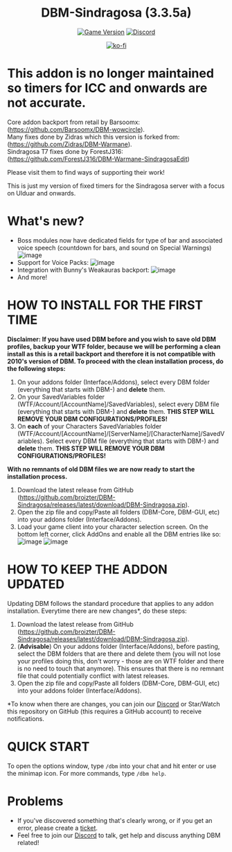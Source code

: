 <div align="center">

# DBM-Sindragosa (3.3.5a)
  
[![Game Version](https://img.shields.io/badge/wow-3.3.5-blue.svg)](https://github.com/broizter/DBM-Sindragosa)
[![Discord](https://img.shields.io/discord/940612401651388446?color=%237289da&label=%20&logo=Discord&logoColor=white&style=flat-square)](https://discord.gg/kmwQydTSC4)
  
[![ko-fi](https://ko-fi.com/img/githubbutton_sm.svg)](https://ko-fi.com/Y8Y3ALGE3)
  
</div>


# This addon is no longer maintained so timers for ICC and onwards are not accurate.

Core addon backport from retail by Barsoomx: (https://github.com/Barsoomx/DBM-wowcircle).  
Many fixes done by Zidras which this version is forked from: (https://github.com/Zidras/DBM-Warmane).  
Sindragosa T7 fixes done by ForestJ316: (https://github.com/ForestJ316/DBM-Warmane-SindragosaEdit)

Please visit them to find ways of supporting their work!

This is just my version of fixed timers for the Sindragosa server with a focus on Ulduar and onwards.

# What's new?
- Boss modules now have dedicated fields for type of bar and associated voice speech (countdown for bars, and sound on Special Warnings)
![image](https://user-images.githubusercontent.com/10605951/120121605-44e74c00-c19c-11eb-809b-7ceaee2336c8.png)
- Support for Voice Packs:
![image](https://user-images.githubusercontent.com/10605951/120121681-bf17d080-c19c-11eb-9c5c-77e131e92c14.png)
- Integration with Bunny's Weakauras backport:
![image](https://user-images.githubusercontent.com/10605951/130357929-c8cb1cb7-e5ff-40bf-a36f-2587d966bca5.png)
- And more!

# HOW TO INSTALL FOR THE FIRST TIME
**Disclaimer: If you have used DBM before and you wish to save old DBM profiles, backup your WTF folder, because we will be performing a clean install as this is a retail backport and therefore it is not compatible with 2010's version of DBM. To proceed with the clean installation process, do the following steps:**

1. On your addons folder (Interface/Addons), select every DBM folder (everything that starts with DBM-) and **delete** them.
2. On your SavedVariables folder (WTF/Account/[AccountName]/SavedVariables), select every DBM file (everything that starts with DBM-) and **delete** them. **THIS STEP WILL REMOVE YOUR DBM CONFIGURATIONS/PROFILES!**
3. On **each** of your Characters SavedVariables folder (WTF/Account/[AccountName]/[ServerName]/[CharacterName]/SavedVariables). Select every DBM file (everything that starts with DBM-) and **delete** them. **THIS STEP WILL REMOVE YOUR DBM CONFIGURATIONS/PROFILES!**

**With no remnants of old DBM files we are now ready to start the installation process.**

1. Download the latest release from GitHub (https://github.com/broizter/DBM-Sindragosa/releases/latest/download/DBM-Sindragosa.zip).
2. Open the zip file and copy/Paste all folders (DBM-Core, DBM-GUI, etc) into your addons folder (Interface/Addons).
3. Load your game client into your character selection screen. On the bottom left corner, click AddOns and enable all the DBM entries like so:
![image](https://user-images.githubusercontent.com/10605951/127546459-1dd1eb99-8360-40c2-9ffa-093e365cd01b.png)
![image](https://user-images.githubusercontent.com/10605951/127546757-e086103a-34bd-48c5-8555-a734031e1ecc.png)

# HOW TO KEEP THE ADDON UPDATED
Updating DBM follows the standard procedure that applies to any addon installation. Everytime there are new changes*, do these steps:
1. Download the latest release from GitHub (https://github.com/broizter/DBM-Sindragosa/releases/latest/download/DBM-Sindragosa.zip).
2. (**Advisable**) On your addons folder (Interface/Addons), before pasting, select the DBM folders that are there and delete them (you will not lose your profiles doing this, don't worry - those are on WTF folder and there is no need to touch that anymore). This ensures that there is no remnant file that could potentially conflict with latest releases.
3. Open the zip file and copy/Paste all folders (DBM-Core, DBM-GUI, etc) into your addons folder (Interface/Addons).

*To know when there are changes, you can join our [Discord](https://discord.gg/kmwQydTSC4) or Star/Watch this repository on GitHub (this requires a GitHub account) to receive notifications.

# QUICK START
To open the options window, type `/dbm` into your chat and hit enter or use the minimap icon. For more commands, type `/dbm help`.

# Problems
* If you've discovered something that's clearly wrong, or if you get an error, please create a [ticket](https://github.com/broizter/DBM-Sindragosa/issues).
* Feel free to join our [Discord](https://discord.gg/kmwQydTSC4) to talk, get help and discuss anything DBM related!
